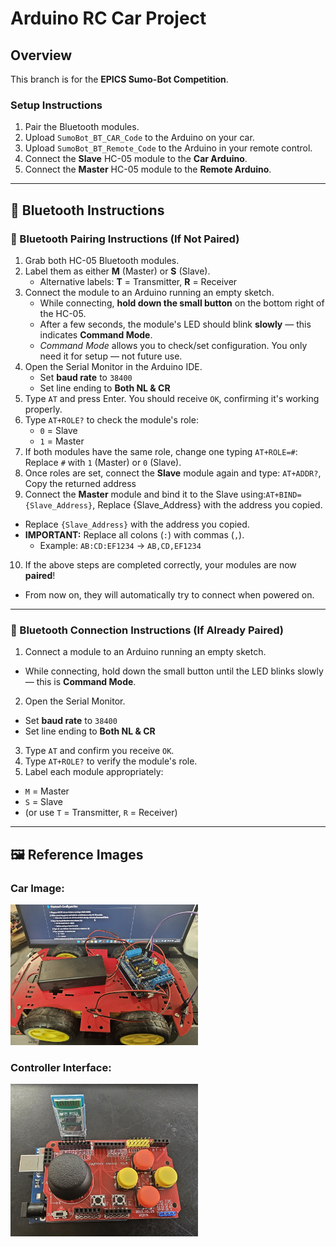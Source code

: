 # Arduino RC Car Project

## Overview  
This branch is for the **EPICS Sumo-Bot Competition**.

### Setup Instructions  
1. Pair the Bluetooth modules.  
2. Upload `SumoBot_BT_CAR_Code` to the Arduino on your car.  
3. Upload `SumoBot_BT_Remote_Code` to the Arduino in your remote control.  
4. Connect the **Slave** HC-05 module to the **Car Arduino**.  
5. Connect the **Master** HC-05 module to the **Remote Arduino**.  

---

## 🔵 Bluetooth Instructions  

### 📶 Bluetooth Pairing Instructions (If Not Paired)

1. Grab both HC-05 Bluetooth modules.  
2. Label them as either **M** (Master) or **S** (Slave).  
   - Alternative labels: **T** = Transmitter, **R** = Receiver  
3. Connect the module to an Arduino running an empty sketch.  
   - While connecting, **hold down the small button** on the bottom right of the HC-05.  
   - After a few seconds, the module's LED should blink **slowly** — this indicates **Command Mode**.  
   - *Command Mode* allows you to check/set configuration. You only need it for setup — not future use.  
4. Open the Serial Monitor in the Arduino IDE.  
   - Set **baud rate** to `38400`  
   - Set line ending to **Both NL & CR**  
5. Type `AT` and press Enter. You should receive `OK`, confirming it's working properly.  
6. Type `AT+ROLE?` to check the module's role:  
   - `0` = Slave  
   - `1` = Master  
7. If both modules have the same role, change one typing ```AT+ROLE=#```: Replace `#` with `1` (Master) or `0` (Slave).
8. Once roles are set, connect the **Slave** module again and type: ```AT+ADDR?```, Copy the returned address
9. Connect the **Master** module and bind it to the Slave using:```AT+BIND={Slave_Address}```, Replace {Slave_Address} with the address you copied.
- Replace `{Slave_Address}` with the address you copied.  
- **IMPORTANT:** Replace all colons (`:`) with commas (`,`).  
  - Example: `AB:CD:EF1234` → `AB,CD,EF1234`
10. If the above steps are completed correctly, your modules are now **paired**!  
 - From now on, they will automatically try to connect when powered on.  

---

### 🔄 Bluetooth Connection Instructions (If Already Paired)

1. Connect a module to an Arduino running an empty sketch.  
- While connecting, hold down the small button until the LED blinks slowly — this is **Command Mode**.  
2. Open the Serial Monitor.  
- Set **baud rate** to `38400`  
- Set line ending to **Both NL & CR**  
3. Type `AT` and confirm you receive `OK`.  
4. Type `AT+ROLE?` to verify the module's role.  
5. Label each module appropriately:  
- `M` = Master  
- `S` = Slave  
- (or use `T` = Transmitter, `R` = Receiver)  

---

## 🖼️ Reference Images  

### Car Image: 
<img src="Readme_Files/Arduino-Car.jpg" alt="Car Setup" width="300"/>

### Controller Interface:   
<img src="Readme_Files/Car-Remote.jpg" alt="Controller Interface:" width="300"/>
